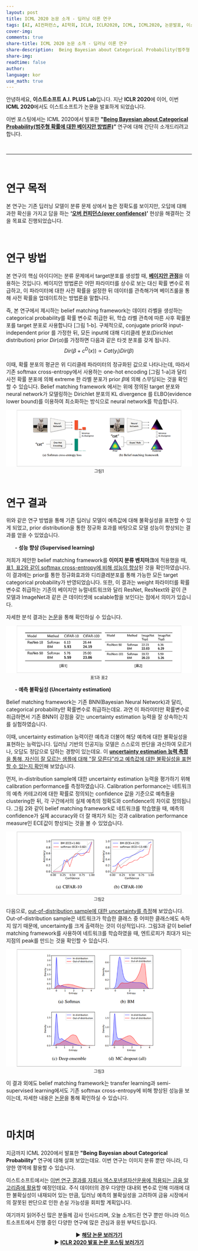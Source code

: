 ```yaml
---
layout: post
title: ICML 2020 논문 소개 - 딥러닝 이론 연구
tags: [AI, AI컨퍼런스, AI학회, ICLR, ICLR2020, ICML, ICML2020, 논문발표, 이스트소프트, 인공지능, 인공지능컨퍼런스, 인공지능학회]
cover-img:
comments: true
share-title: ICML 2020 논문 소개 - 딥러닝 이론 연구
share-description:  Being Bayesian about Categorical Probability(범주형 확률에 대한 베이지안 방법론) 연구 관련 글
share-img: 
readtime: false
author: 
language: kor
use_math: true
---
```


안녕하세요, <strong>이스트소프트 A.I. PLUS Lab</strong>입니다. 지난 <strong>ICLR 2020</strong>에 이어, 이번 <strong>ICML 2020</strong>에서도 이스트소프트가 논문을 발표하게 되었습니다. 

이번 포스팅에서는 ICML 2020에서 발표한 <strong>"<u>Being Bayesian about Categorical Probability(범주형 확률에 대한 베이지안 방법론)</u>”</strong> 연구에 대해 간단히 소개드리려고 합니다.

<br>

<hr />

<br>

<h1>연구 목적</h1>

본 연구는 기존 딥러닝 모델이 분류 문제 상에서 높은 정확도를 보이지만, 오답에 대해 과한 확신을 가지고 답을 하는 <strong>‘<u>오버 컨피던스(over confidence)</u>’</strong> 현상을 해결하는 것을 목표로 진행되었습니다.

<br/>

<h1>연구 방법</h1>

본 연구의 핵심 아이디어는 분류 문제에서 target분포를 생성할 때, <strong><u>베이지안 관점</u></strong>을 이용하는 것입니다. 베이지안 방법론은 어떤 파라미터를 상수로 보는 대신 확률 변수로 취급하고, 이 파라미터에 대한 사전 확률을 설정한 뒤 데이터를 관측해가며 베이즈룰을 통해 사전 확률을 업데이트하는 방법론을 말합니다.

즉, 본 연구에서 제시하는 belief matching framework는 데이터 라벨을 생성하는 categorical probability를 확률 변수로 취급한 뒤, 학습 라벨 관측에 따른 사후 확률분포를 target 분포로 사용합니다 [그림 1-b]. 구체적으로, conjugate prior와 input-independent prior 를 가정한 뒤, 모든 input에 대해 디리클레 분포(Dirichlet distribution) prior $Dir(\alpha)$를 가정하면 다음과 같은 타겟 분포를 갖게 됩니다.
$$ Dir (\beta + c^{D}(x)) \propto Cat ({ y_i }) Dir(\beta) $$

이때, 확률 분포의 평균은 위 디리클레 파라미터의 정규화된 값으로 나타나는데, 따라서 기존 softmax cross-entropy에서 사용하는 one-hot encoding [그림 1-a]과 달리 사전 확률 분포에 의해 extreme 한 라벨 분포가 prior $\beta$에 의해 스무딩되는 것을 확인할 수 있습니다. Belief matching framework 에서는 위에 정의된 target 분포와 neural network가 모델링하는 Dirichlet 분포의 KL divergence 를 ELBO(evidence lower bound)를 이용하여 최소화하는 방식으로 neural network를 학습합니다.

<center>
<a class="wp-editor-md-post-content-link" href="/assets/img/2020/0907/1.png">
<img src="/assets/img/2020/0907/1.png" alt="" />
</a>
</center>
<center><small>그림1</small></center>

<br/>

<h1>연구 결과</h1>

위와 같은 연구 방법을 통해 기존 딥러닝 모델이 예측값에 대해 불확실성을 표현할 수 있게 되었고, prior distribution을 통한 정규화 효과를 바탕으로 모델 성능이 향상되는 결과를 얻을 수 있었습니다.

<ul><strong>- 성능 향상 (Supervised learning)</strong></ul>

저희가 제안한 belief matching framework를 <strong>이미지 분류 벤치마크</strong>에 적용했을 때, <u>표1, 표2와 같이 softmax cross-entropy에 비해 성능이 향상</u>된 것을 확인하였습니다. 이 결과에는 prior를 통한 정규화효과와 디리클레분포를 통해 가능한 모든 target categorical probability가 반영되었습니다. 또한, 이 결과는 weight 파라미터를 확률변수로 취급하는 기존의 베이지안 뉴럴네트워크와 달리 ResNet, ResNext와 같이 큰 모델과 ImageNet과 같은 큰 데이터셋에 scalable함을 보인다는 점에서 의미가 있습니다.

자세한 분석 결과는 <a href="https://arxiv.org/pdf/2002.07965.pdf">논문</a>을 통해 확인하실 수 있습니다.

<center>
<a class="wp-editor-md-post-content-link" href="/assets/img/2020/0907/2.png">
<img src="/assets/img/2020/0907/2.png" alt="" />
</a>
</center>
<center><small>표1과 표2</small></center>


<ul><strong>- 예측 불확실성 (Uncertainty estimation)</strong></ul>

Belief matching framework는 기존 BNN(Bayesian Neural Network)과 달리, categorical probability만 확률변수로 취급하는데요. 과연 이 파라미터만 확률변수로 취급하면서 기존 BNN이 강점을 갖는 uncertainty estimation 능력을 잘 상속하는지를 실험하였습니다.

이때, uncertainty estimation 능력이란 예측과 더불어 해당 예측에 대한 불확실성을 표현하는 능력입니다. 딥러닝 기반의 인공지능 모델은 스스로의 판단을 과신하여 모르거나, 오답도 정답으로 답하는 경향이 있는데요. 이 <u><strong>uncertainty estimation 능력 측정</strong>을 통해, 자신이 잘 모르는 샘플에 대해 "잘 모른다"라고 예측값에 대한 불확실성을 표현할 수 있는지 확인</u>해 보았습니다.

먼저, in-distribution sample에 대한 uncertainty estimation 능력을 평가하기 위해 calibration performance를 측정하였습니다. Calibration performance는 네트워크의 예측 카테고리에 대한 확률로 정의되는 confidence 값을 기준으로 예측들을 clustering한 뒤, 각 구간에서의 실제 예측의 정확도와 confidence의 차이로 정의됩니다. 그림 2와 같이 belief matching framework로 네트워크를 학습했을 때, 예측의 confidence가 실제 accuracy와 더 잘 매치가 되는 것과 calibration performance measure인 ECE값이 향상되는 것을 볼 수 있었습니다.

<center>
<a class="wp-editor-md-post-content-link" href="/assets/img/2020/0907/3.png">
<img src="/assets/img/2020/0907/3.png" alt="" />
</a>
</center>
<center><small>그림2</small></center>

다음으로, <u>out-of-distribution sample에 대한 uncertainty를 측정</u>해 보았습니다. Out-of-distribution sample은 네트워크가 학습한 클래스 중 어떠한 클래스에도 속하지 않기 때문에, uncertainty를 크게 출력하는 것이 이상적입니다. 그림3과 같이 belief matching framework를 사용하여 네트워크를 학습하였을 때, 엔트로피가 최대가 되는 지점의 peak를 만드는 것을 확인할 수 있습니다.

<center>
<a class="wp-editor-md-post-content-link" href="/assets/img/2020/0907/4.png">
<img src="/assets/img/2020/0907/4.png" alt="" />
</a>
</center>
<center><small>그림3</small></center>

이 결과 외에도 belief matching framework는 transfer learning과 semi-supervised learning에서도 기존 softmax cross-entropy에 비해 향상된 성능을 보이는데, 자세한 내용은 <a href="https://arxiv.org/pdf/2002.07965.pdf">논문</a>을 통해 확인하실 수 있습니다.

<br/>

<h1>마치며</h1>

지금까지 ICML 2020에서 발표한 <strong>"Being Bayesian about Categorical Probability"</strong> 연구에 대해 살펴 보았는데요. 이번 연구는 이미지 분류 뿐만 아니라, 다양한 영역에 활용할 수 있습니다.

이스트소프트에서는 <u>이번 연구 결과를 자회사 엑스포넨셜자산운용에 적용되는 금융 알고리즘에 활용</u>할 예정인데요. 주식 데이터의 경우 다양한 대내외 변수로 인해 미래에 대한 불확실성이 내재되어 있는 만큼, 딥러닝 예측의 불확실성을 고려하여 금융 시장에서의 잘못된 판단으로 인한 손실 가능성을 회피할 계획입니다.

여기까지 읽어주신 많은 분들께 감사 인사드리며, 오늘 소개드린 연구 뿐만 아니라 이스트소프트에서 진행 중인 다양한 연구에 많은 관심과 응원 부탁드립니다.

<center>
▶ <a href="https://arxiv.org/abs/2002.07965"><strong>해당 논문 보러가기</strong></a><br/>
▶ <a href="https://blog.est.ai/2020/06/iclr-2020-%eb%85%bc%eb%ac%b8-%eb%b0%9c%ed%91%9c/"><strong>ICLR 2020 발표 논문 포스팅 보러가기</strong></a>
</center>